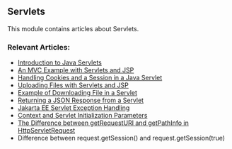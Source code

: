 ## Servlets

This module contains articles about Servlets.

### Relevant Articles:
- [Introduction to Java Servlets](https://www.baeldung.com/intro-to-servlets)
- [An MVC Example with Servlets and JSP](https://www.baeldung.com/mvc-servlet-jsp)
- [Handling Cookies and a Session in a Java Servlet](https://www.baeldung.com/java-servlet-cookies-session)
- [Uploading Files with Servlets and JSP](https://www.baeldung.com/upload-file-servlet)
- [Example of Downloading File in a Servlet](https://www.baeldung.com/servlet-download-file)
- [Returning a JSON Response from a Servlet](https://www.baeldung.com/servlet-json-response)
- [Jakarta EE Servlet Exception Handling](https://www.baeldung.com/servlet-exceptions)
- [Context and Servlet Initialization Parameters](https://www.baeldung.com/context-servlet-initialization-param)
- [The Difference between getRequestURI and getPathInfo in HttpServletRequest](https://www.baeldung.com/http-servlet-request-requesturi-pathinfo)
- Difference between request.getSession() and request.getSession(true)

